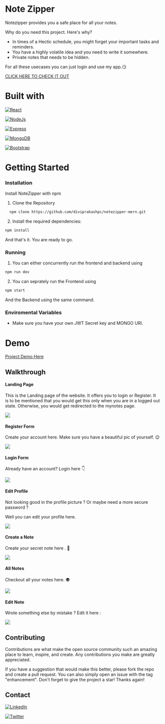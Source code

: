 
# Note Zipper

Notezipper provides you a safe place for all your notes.

Why do you need this project. Here's why?

* In times of a Hectic schedule, you might forget your important tasks and reminders.
* You have a highly volatile idea and you need to write it somewhere.
* Private notes that needs to be hidden.

For all these usecases you can just login and use my app.😏


[CLICK HERE TO CHECK IT OUT](https://noteszipper-mern.herokuapp.com/)





# Built with


[![React][React.js]][React-url]

[![NodeJs][Node.js]][Node-url]

[![Express][Express.js]][Express-url]

[![MongoDB][MongoDB]][Mongo-url]

[![Bootstrap][Bootstrap]][Bootstrap-url]





[React.js]: https://img.shields.io/badge/React-20232A?style=for-the-badge&logo=react&logoColor=61DAFB
[React-url]: https://reactjs.org/

[Node.js]: 	https://img.shields.io/badge/Node.js-339933?style=for-the-badge&logo=nodedotjs&logoColor=white
[Node-url]: https://nodejs.org/en/

[Express.js]: https://img.shields.io/badge/Express.js-000000?style=for-the-badge&logo=express&logoColor=white
[Express-url]: https://expressjs.com/

[MongoDB]: https://img.shields.io/badge/MongoDB-4EA94B?style=for-the-badge&logo=mongodb&logoColor=white
[Mongo-url]: https://www.mongodb.com/

[Bootstrap]: 	https://img.shields.io/badge/Bootstrap-563D7C?style=for-the-badge&logo=bootstrap&logoColor=white
[Bootstrap-url]: https://react-bootstrap.github.io/
# Getting Started

### Installation

Install NoteZipper with npm

 1. Clone the Repository

```bash
  npm clone https://github.com/diviprakashpc/notezipper-mern.git

```
2. Install the required dependencies:
```bash
npm install
```
And that's it. You are ready to go. 

### Running 

1. You can either concurrently run the frontend and backend using
```bash
npm run dev
```
2. You can seprately run the Frontend using 
```bash
npm start
```
And the Backend using the same command.

### Enviromental Variables
* Make sure you have your own JWT Secret key and MONGO URI.




    
# Demo

[Project Demo Here](https://noteszipper-mern.herokuapp.com/)

## Walkthrough
#### Landing Page
This is the Landing page of the website. It offers you to login or Register. It is to be mentioned that you would get this only when you are in a logged out state. Otherwise, you would get redirected to the mynotes page.

![](https://github.com/diviprakashpc/notezipper-mern/blob/main/images/LandingPage.png)

#### Register Form
Create your account here. Make sure you have a beautiful pic of yourself. 😉

![](https://github.com/diviprakashpc/notezipper-mern/blob/main/images/Register.png)

#### Login Form
Already have an account? Login here 👇

![](https://github.com/diviprakashpc/notezipper-mern/blob/main/images/login.png)

#### Edit Profile
Not looking good in the profile picture ?
Or maybe need a more secure password ?

Well you can edit your profile here.

![](https://github.com/diviprakashpc/notezipper-mern/blob/main/images/editprofile.png)

#### Create a Note
Create your secret note here . 🤫

![](https://github.com/diviprakashpc/notezipper-mern/blob/main/images/createnote.png)

#### All Notes
Checkout all your notes here. 👽

![](https://github.com/diviprakashpc/notezipper-mern/blob/main/images/allnotes.png)

#### Edit Note
Wrote something else by mistake ?
Edit it here :

![](https://github.com/diviprakashpc/notezipper-mern/blob/main/images/editnote.png)

## Contributing

Contributions are what make the open source community such an amazing place to learn, inspire, and create. Any contributions you make are greatly appreciated.

If you have a suggestion that would make this better, please fork the repo and create a pull request. You can also simply open an issue with the tag "enhancement". Don't forget to give the project a star! Thanks again!


## Contact

[![LinkedIn][LinkedInURL]](https://www.linkedin.com/in/divya-prakash-2000/)

[![Twitter][TwitterURL]](https://twitter.com/BlackieStars)

[LinkedInURL]: https://img.shields.io/badge/LinkedIn-0077B5?style=for-the-badge&logo=linkedin&logoColor=white
[TwitterURL]: https://img.shields.io/badge/Twitter-1DA1F2?style=for-the-badge&logo=twitter&logoColor=white
